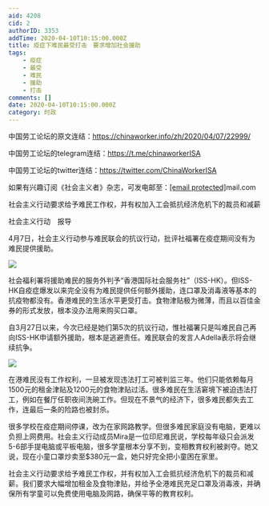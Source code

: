 ```yaml
---
aid: 4208
cid: 2
authorID: 3353
addTime: 2020-04-10T10:15:00.000Z
title: 疫症下难民最受打击　要求增加社会援助
tags:
    - 疫症
    - 最受
    - 难民
    - 援助
    - 打击
comments: []
date: 2020-04-10T10:15:00.000Z
category: 时政
---
```


中国劳工论坛的原文连结：https://chinaworker.info/zh/2020/04/07/22999/

中国劳工论坛的telegram连结：https://t.me/chinaworkerISA

中国劳工论坛的twitter连结：https://twitter.com/ChinaWorkerISA

如果有兴趣订阅《社会主义者》杂志，可发电邮至：[\[email protected\]](/cdn-cgi/l/email-protection)mail.com

社会主义行动要求给予难民工作权，并有权加入工会抵抗经济危机下的裁员和减薪

社会主义行动　报导

4月7日，社会主义行动参与难民联会的抗议行动，批评社福署在疫症期间没有为难民提供援助。

![](https://chinaworker.info/wp-content/uploads/2020/04/92578145_3128592740486231_3528515710420516864_o-600x338.jpg)

社会福利署将援助难民的服务外判予“香港国际社会服务社”（ISS-HK）。但ISS-HK自疫症爆发以来完全没有为难民提供任何额外援助，连口罩及消毒液等基本的抗疫物都没有。香港难民的生活水平更受打击。食物津贴极为微薄，而且以百佳金券的形式发放，根本没办法用来购买口罩。

自3月27日以来，今次已经是她们第5次的抗议行动，惟社福署只是叫难民自己再向ISS-HK申请额外援助，根本是逃避责任。难民联会的发言人Adella表示将会继续抗争。

![](https://chinaworker.info/wp-content/uploads/2020/04/91641355_3128594100486095_881880064315097088_o-600x450.jpg)

在港难民没有工作权利，一旦被发现违法打工可被判监三年。他们只能依赖每月1500元的租金津贴及1200元的食物津贴过活。很多难民在生活窘境下被迫违法打工，例如在餐厅任职夜间洗碗工作。但现在不景气的经济下，很多难民都失去工作，连最后一条的险路也被封杀。

很多学校在疫症期间停课，改为在家网路教学。但很多难民家庭没有电脑，更难以负担上网费用。社会主义行动成员Mira是一位印尼难民说，学校每年级只会派发5-6部手提电脑或平板电脑，很多学童根本分享不到，变相教育权利被剥夺。她又说，现在小童口罩炒卖至$380元一盒，她只好完全把小童困在家里。

社会主义行动要求给予难民工作权，并有权加入工会抵抗经济危机下的裁员和减薪。我们要求大幅增加租金及食物津贴，并给予全港难民充足口罩及消毒液，并确保所有学童可以免费使用电脑及网路，确保平等的教育权利。
